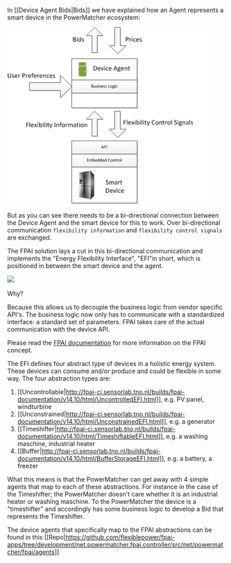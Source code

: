 In [[Device Agent Bids|Bids]] we have explained how an Agent represents a smart device in the PowerMatcher ecosystem:

![](DeviceAgentControl1.png)

But as you can see there needs to be a bi-directional connection between the Device Agent and the smart device for this to work. Over bi-directional communication `flexibility information` and `flexibility control signals` are exchanged.

The FPAI solution lays a cut in this bi-directional communication and implements the "Energy Flexibility Interface", "EFI"in short, which is positioned in between the smart device and the agent.

![](Picture.png)

Why?

Because this allows us to decouple the business logic from vendor specific API's. The business logic now only has to communicate with a standardized interface: a standard set of parameters. FPAI takes care of the actual communication with the device API.

Please read the [FPAI documentation](http://fpai-ci.sensorlab.tno.nl/builds/fpai-documentation/v14.10/html/) for more information on the FPAI concept.

The EFI defines four abstract type of devices in a holistic energy system. These devices can consume and/or produce and could be flexible in some way. The four abstraction types are:

1. [[Uncontrollable|http://fpai-ci.sensorlab.tno.nl/builds/fpai-documentation/v14.10/html/UncontrolledEFI.html]], e.g. PV panel, windturbine  
2. [[Unconstrained|http://fpai-ci.sensorlab.tno.nl/builds/fpai-documentation/v14.10/html/UnconstrainedEFI.html]], e.g. a generator
3. [[Timeshifter|http://fpai-ci.sensorlab.tno.nl/builds/fpai-documentation/v14.10/html/TimeshiftableEFI.html]], e.g. a washing maschine, industrial heater
4. [[Buffer|http://fpai-ci.sensorlab.tno.nl/builds/fpai-documentation/v14.10/html/BufferStorageEFI.html]], e.g. a battery, a freezer

What this means is that the PowerMatcher can get away with 4 simple agents that map to each of these abstractions. For instance in the case of the Timeshifter; the PowerMatcher doesn't care whether it is an industrial heater or washing maschine. To the PowerMatcher the device is a "timeshifter" and accordingly has some business logic to develop a Bid that represents the Timeshifter. 

The device agents that specifically map to the FPAI abstractions can be found in this [[Repo|https://github.com/flexiblepower/fpai-apps/tree/development/net.powermatcher.fpai.controller/src/net/powermatcher/fpai/agents]]
